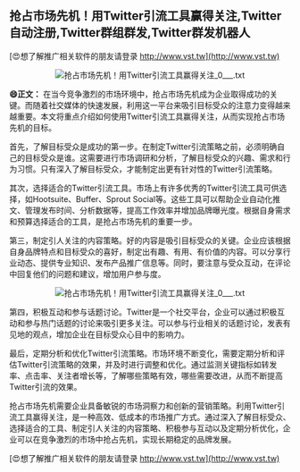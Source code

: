 ## **抢占市场先机！用Twitter引流工具赢得关注,Twitter自动注册,Twitter群组群发,Twitter群发机器人**

[😍想了解推广相关软件的朋友请登录 http://www.vst.tw](http://www.vst.tw)

 <center><img src="https://vst.tw/MP4/tuiguang/png/2.png" alt="抢占市场先机！用Twitter引流工具赢得关注_0___.txt"></center>

**😄正文：**
在当今竞争激烈的市场环境中，抢占市场先机成为企业取得成功的关键。而随着社交媒体的快速发展，利用这一平台来吸引目标受众的注意力变得越来越重要。本文将重点介绍如何使用Twitter引流工具赢得关注，从而实现抢占市场先机的目标。

首先，了解目标受众是成功的第一步。在制定Twitter引流策略之前，必须明确自己的目标受众是谁。这需要进行市场调研和分析，了解目标受众的兴趣、需求和行为习惯。只有深入了解目标受众，才能制定出更有针对性的Twitter引流策略。

其次，选择适合的Twitter引流工具。市场上有许多优秀的Twitter引流工具可供选择，如Hootsuite、Buffer、Sprout Social等。这些工具可以帮助企业自动化推文、管理发布时间、分析数据等，提高工作效率并增加品牌曝光度。根据自身需求和预算选择适合的工具，是抢占市场先机的重要一步。

第三，制定引人关注的内容策略。好的内容是吸引目标受众的关键。企业应该根据自身品牌特点和目标受众的喜好，制定出有趣、有用、有价值的内容。可以分享行业动态、提供专业知识、发布产品推广信息等。同时，要注意与受众互动，在评论中回复他们的问题和建议，增加用户参与度。

 <center><img src="https://vst.tw/MP4/tuiguang/png/7.png" alt="抢占市场先机！用Twitter引流工具赢得关注_0___.txt"></center>

第四，积极互动和参与话题讨论。Twitter是一个社交平台，企业可以通过积极互动和参与热门话题的讨论来吸引更多关注。可以参与行业相关的话题讨论，发表有见地的观点，增加企业在目标受众心目中的影响力。

最后，定期分析和优化Twitter引流策略。市场环境不断变化，需要定期分析和评估Twitter引流策略的效果，并及时进行调整和优化。通过监测关键指标如转发率、点击率、关注者增长等，了解哪些策略有效，哪些需要改进，从而不断提高Twitter引流的效果。

抢占市场先机需要企业具备敏锐的市场洞察力和创新的营销策略。利用Twitter引流工具赢得关注，是一种高效、低成本的市场推广方式。通过深入了解目标受众、选择适合的工具、制定引人关注的内容策略、积极参与互动以及定期分析优化，企业可以在竞争激烈的市场中抢占先机，实现长期稳定的品牌发展。

[😍想了解推广相关软件的朋友请登录 http://www.vst.tw](http://www.vst.tw)



